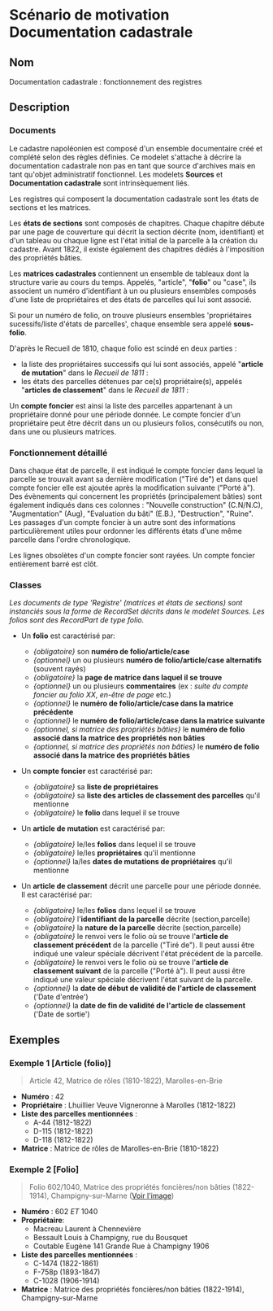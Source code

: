 # Scénario de motivation Documentation cadastrale

## Nom

Documentation cadastrale : fonctionnement des registres

## Description

### Documents

Le cadastre napoléonien est composé d'un ensemble documentaire créé et complété selon des règles définies. Ce modelet s'attache à décrire la documentation cadastrale non pas en tant que source d'archives mais en tant qu'objet administratif fonctionnel. Les modelets **Sources** et **Documentation cadastrale** sont intrinsèquement liés.

Les registres qui composent la documentation cadastrale sont les états de sections et les matrices.

Les **états de sections** sont composés de chapitres. Chaque chapitre débute par une page de couverture qui décrit la section décrite (nom, identifiant) et d'un tableau ou chaque ligne est l'état initial de la parcelle à la création du cadastre. Avant 1822, il existe également des chapitres dédiés à l'imposition des propriétés bâties.

Les **matrices cadastrales** contiennent un ensemble de tableaux dont la structure varie au cours du temps. Appelés, "article", "**folio**" ou "case", ils associent un numéro d'identifiant à un ou plusieurs ensembles composés d'une liste de propriétaires et des états de parcelles qui lui sont associé. 

Si pour un numéro de folio, on trouve plusieurs ensembles 'propriétaires sucessifs/liste d'états de parcelles', chaque ensemble sera appelé **sous-folio**.

D'après le Recueil de 1810, chaque folio est scindé en deux parties :
- la liste des propriétaires successifs qui lui sont associés, appelé "**article de mutation**" dans le <i>Recueil de 1811</i> :
- les états des parcelles détenues par ce(s) propriétaire(s), appelés "**articles de classement**" dans le <i>Recueil de 1811</i> :

Un **compte foncier** est ainsi la liste des parcelles appartenant à un propriétaire donné pour une période donnée.
Le compte foncier d'un propriétaire peut être décrit dans un ou plusieurs folios, consécutifs ou non, dans une ou plusieurs matrices.

### Fonctionnement détaillé

Dans chaque état de parcelle, il est indiqué le compte foncier dans lequel la parcelle se trouvait avant sa dernière modification ("Tiré de") et dans quel compte foncier elle est ajoutée après la modification suivante ("Porté à"). 
Des évènements qui concernent les propriétés (principalement bâties) sont également indiqués dans ces colonnes : "Nouvelle construction" (C.N/N.C), "Augmentation" (Aug), "Evaluation du bâti" (E.B.), "Destruction", "Ruine".
Les passages d'un compte foncier à un autre sont des informations particulièrement utiles pour ordonner les différents états d'une même parcelle dans l'ordre chronologique.

Les lignes obsolètes d'un compte foncier sont rayées. 
Un compte foncier entièrement barré est clôt. 

### Classes
*Les documents de type 'Registre' (matrices et états de sections) sont instanciés sous la forme de RecordSet décrits dans le modelet Sources. Les folios sont des RecordPart de type folio.* 

- Un **folio** est caractérisé par:
    - *{obligatoire}* son **numéro de folio/article/case**
    - *{optionnel}* un ou plusieurs **numéro de folio/article/case alternatifs** (souvent rayés)
    - *{obligatoire}* la **page de matrice dans laquel il se trouve**
    - *{optionnel}* un ou plusieurs **commentaires** (ex : *suite du compte foncier au folio XX*, *en-être de page* etc.)
    - *{optionnel}* le **numéro de folio/article/case dans la matrice précédente**
    - *{optionnel}* le **numéro de folio/article/case dans la matrice suivante**
    - *{optionnel, si matrice des propriétés bâties}* le **numéro de folio associé dans la matrice des propriétés non bâties**
    - *{optionnel, si matrice des propriétés non bâties}* le **numéro de folio associé dans la matrice des propriétés bâties**

- Un **compte foncier** est caractérisé par:
    - *{obligatoire}* sa **liste de propriétaires**
    - *{obligatoire}* sa **liste des articles de classement des parcelles** qu'il mentionne
    - *{obligatoire}* le **folio** dans lequel il se trouve

- Un **article de mutation** est caractérisé par:
    - *{obligatoire}* le/les **folios** dans lequel il se trouve
    - *{obligatoire}* le/les **propriétaires** qu'il mentionne
    - *{optionnel}* la/les **dates de mutations de propriétaires** qu'il mentionne

- Un **article de classement** décrit une parcelle pour une période donnée. Il est caractérisé par:
    - *{obligatoire}* le/les **folios** dans lequel il se trouve
    - *{obligatoire}* l'**identifiant de la parcelle** décrite (section,parcelle)
    - *{obligatoire}* la **nature de la parcelle** décrite (section,parcelle)
    - *{obligatoire}* le renvoi vers le folio où se trouve l'**article de classement précédent** de la parcelle ("Tiré de"). Il peut aussi être indiqué une valeur spéciale décrivent l'état précédent de la parcelle.
    - *{obligatoire}* le renvoi vers le folio où se trouve l'**article de classement suivant** de la parcelle ("Porté à"). Il peut aussi être indiqué une valeur spéciale décrivent l'état suivant de la parcelle.
    - *{optionnel}* la **date de début de validité de l'article de classement** ('Date d'entrée')
    - *{optionnel}* la **date de fin de validité de l'article de classement** ('Date de sortie')

## Exemples

### Exemple 1 [Article (folio)]
> Article 42, Matrice de rôles (1810-1822), Marolles-en-Brie
- **Numéro** : 42
- **Propriétaire** : Lhuillier Veuve Vigneronne à Marolles (1812-1822)
- **Liste des parcelles mentionnées** :
    - A-44 (1812-1822)
    - D-115 (1812-1822)
    - D-118 (1812-1822)
- **Matrice** : Matrice de rôles de Marolles-en-Brie (1810-1822)

### Exemple 2 [Folio]
> Folio 602/1040, Matrice des propriétés foncières/non bâties (1822-1914), Champigny-sur-Marne (<a href="https://github.com/solenn-tl/ontologie-cadastre/blob/main/comptes_fonciers/img/folio_champigny_FRAD094_3P_000108_01_0004.PNG">Voir l'image</a>)
- **Numéro** : 602 <i>ET</i> 1040
- **Propriétaire**:
    - Macreau Laurent à Chennevière
    - Bessault Louis à Champigny, rue du Bousquet
    - Coutable Eugène 141 Grande Rue à Champigny 1906
- **Liste des parcelles mentionnées** :
    - C-1474 (1822-1861)
    - F-758p (1893-1847)
    - C-1028 (1906-1914)
- **Matrice** : Matrice des propriétés foncières/non bâties (1822-1914), Champigny-sur-Marne 